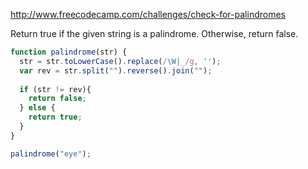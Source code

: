 http://www.freecodecamp.com/challenges/check-for-palindromes

Return true if the given string is a palindrome. Otherwise, return false.

```javascript
function palindrome(str) {
  str = str.toLowerCase().replace(/\W|_/g, '');
  var rev = str.split("").reverse().join("");
  
  if (str != rev){
    return false;
  } else {
    return true;
  }
}

palindrome("eye");
```
